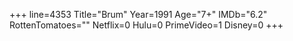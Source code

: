 +++
line=4353
Title="Brum"
Year=1991
Age="7+"
IMDb="6.2"
RottenTomatoes=""
Netflix=0
Hulu=0
PrimeVideo=1
Disney=0
+++

